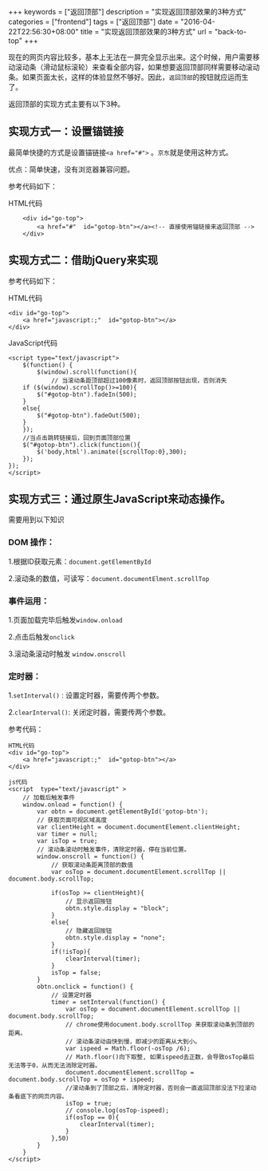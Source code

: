 +++
keywords = ["返回顶部"]
description = "实现返回顶部效果的3种方式"
categories = ["frontend"]
tags = ["返回顶部"]
date = "2016-04-22T22:56:30+08:00"
title = "实现返回顶部效果的3种方式"
url = "back-to-top"
+++


现在的网页内容比较多，基本上无法在一屏完全显示出来。这个时候，用户需要移动滚动条（滑动鼠标滚轮）来查看全部内容，如果想要返回顶部同样需要移动滚动条。如果页面太长，这样的体验显然不够好。因此，`返回顶部`的按钮就应运而生了。

返回顶部的实现方式主要有以下3种。

## 实现方式一：设置锚链接 

最简单快捷的方式是设置锚链接`<a href="#">` 。`京东`就是使用这种方式。

优点：简单快速，没有浏览器兼容问题。

参考代码如下：

HTML代码

		<div id="go-top">
			<a href="#"  id="gotop-btn"></a><!-- 直接使用锚链接来返回顶部 -->
		</div>


## 实现方式二：借助jQuery来实现

参考代码如下：

HTML代码

	<div id="go-top">
		<a href="javascript:;"  id="gotop-btn"></a>
	</div>

JavaScript代码

	<script type="text/javascript">
		$(function() {
			$(window).scroll(function(){
				// 当滚动条距顶部超过100像素时，返回顶部按钮出现，否则消失
		if ($(window).scrollTop()>=100){
			$("#gotop-btn").fadeIn(500);
		}
		else{
			$("#gotop-btn").fadeOut(500);
		}
		});
		//当点击跳转链接后，回到页面顶部位置
		$("#gotop-btn").click(function(){
			$('body,html').animate({scrollTop:0},300);
		});
	});
	</script>


## 实现方式三：通过原生JavaScript来动态操作。

需要用到以下知识

### DOM 操作：

1.根据ID获取元素：`document.getElementById`

2.滚动条的数值，可读写：`document.documentElment.scrollTop`

### 事件运用：

1.页面加载完毕后触发`window.onload`

2.点击后触发`onclick`

3.滚动条滚动时触发 `window.onscroll`


### 定时器：

1.`setInterval()` : 设置定时器，需要传两个参数。

2.`clearInterval()`: 关闭定时器，需要传两个参数。

参考代码：

	HTML代码
	<div id="go-top">
		<a href="javascript:;"  id="gotop-btn"></a>
	</div>

	js代码
	<script  type="text/javascript" >
		// 加载后触发事件
		window.onload = function() {
			var obtn = document.getElementById('gotop-btn');
			// 获取页面可视区域高度
			var clientHeight = document.documentElement.clientHeight;
			var timer = null;
			var isTop = true;
			// 滚动条滚动时触发事件，清除定时器，停在当前位置。
			window.onscroll = function() {
				// 获取滚动条距离顶部的数值
				var osTop = document.documentElement.scrollTop || document.body.scrollTop; 

				if(osTop >= clientHeight){
					// 显示返回按钮
					obtn.style.display = "block";
				}
				else{
					// 隐藏返回按钮
					obtn.style.display = "none";
				}
				if(!isTop){
					clearInterval(timer);
				}
				isTop = false;
			}
			obtn.onclick = function() {
				// 设置定时器
				timer = setInterval(function() {
					var osTop = document.documentElement.scrollTop || document.body.scrollTop; 
					// chrome使用document.body.scrollTop 来获取滚动条到顶部的距离。
					// 滚动条滚动由快到慢，即减少的距离从大到小。
					var ispeed = Math.floor(-osTop /6);
					// Math.floor()向下取整, 如果ispeed去正数，会导致osTop最后无法等于0，从而无法消除定时器。
					document.documentElement.scrollTop = document.body.scrollTop = osTop + ispeed;
					//滚动条到了顶部之后，清除定时器，否则会一直返回顶部没法下拉滚动条看底下的网页内容。
					isTop = true;
					// console.log(osTop-ispeed);
					if(osTop == 0){
						clearInterval(timer);
					}
				},50)
			}
		}
	</script>
